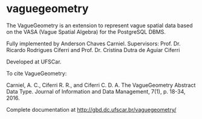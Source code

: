 # vaguegeometry
The VagueGeometry is an extension to represent vague spatial data based on the VASA (Vague Spatial Algebra) for the PostgreSQL DBMS.

Fully implemented by Anderson Chaves Carniel.
Supervisors: Prof. Dr. Ricardo Rodrigues Ciferri and Prof. Dr. Cristina Dutra de Aguiar Ciferri

Developed at UFSCar.

To cite VagueGeometry:

Carniel, A. C., Ciferri R. R., and Ciferri C. D. A. The VagueGeometry Abstract Data Type. Journal of Information and Data Management, 7(1), p. 18-34, 2016.

Complete documentation at http://gbd.dc.ufscar.br/vaguegeometry/
